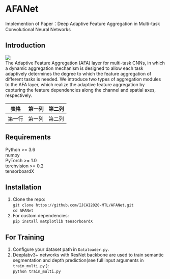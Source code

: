 # AFANet

  Implemention of Paper：Deep Adaptive Feature Aggregation in Multi-task Convolutional Neural Networks   
  
## Introduction
  ![](https://github.com/IJCAI2020-MTL/AFANet/raw/master/Architecture.png)   
  The Adaptive Feature Aggregation (AFA) layer for multi-task CNNs, in which a dynamic aggregation mechanism is designed to allow each task adaptively determines the degree to which the feature aggregation of different tasks is needed. We introduce two types of aggregation modules to the AFA layer, which realize the adaptive feature aggregation by capturing the feature dependencies along the channel and spatial axes, respectively.   
  
  | 表格      | 第一列     | 第二列     |
| ---------- | :-----------:  | :-----------: |
| 第一行     | 第一列     | 第二列     |
  
## Requirements  

  Python >= 3.6  
  numpy  
  PyTorch >= 1.0  
  torchvision >= 0.2   
  tensorboardX  
  
## Installation
  1. Clone the repo:   
    ```
    git clone https://github.com/IJCAI2020-MTL/AFANet.git   
    ```   
    ```
    cd AFANet
    ```
  2. For custom dependencies:   
    ```
    pip install matplotlib tensorboardX   
    ```

## For Training   
  1. Configure your dataset path in `Dataloader.py`.   
  2. Deeplabv3+ networks with ResNet backbone are used to train semantic segmentation and depth prediction(see full input arguments in    ```train_multi.py``` ):   
    ```
    python train_multi.py
    ```


